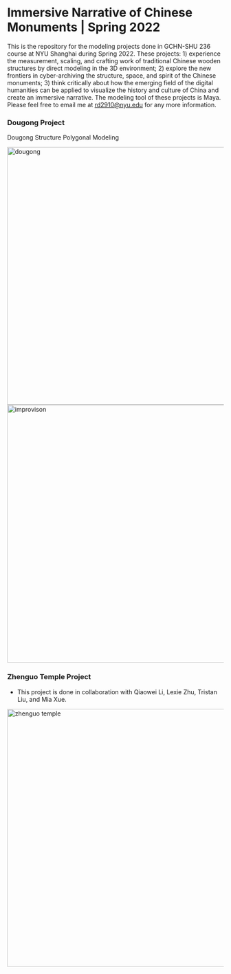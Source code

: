 # Immersive Narrative of Chinese Monuments | Spring 2022
This is the repository for the modeling projects done in GCHN-SHU 236 course at NYU Shanghai during Spring 2022. These projects: 1) experience the measurement, scaling, and crafting work of traditional Chinese wooden structures by direct modeling in the 3D environment; 2) explore the new frontiers in cyber-archiving the structure, space, and spirit of the Chinese monuments; 3) think critically about how the emerging field of the digital humanities can be applied to visualize the history and culture of China and create an immersive narrative. The modeling tool of these projects is Maya. Please feel free to email me at rd2910@nyu.edu for any more information.

### Dougong Project
Dougong Structure Polygonal Modeling

<img width="600" alt="dougong" src="https://github.com/ruoheng-du/chinese-monuments-modeling/assets/99549293/b0f6b849-f4cf-44dc-8938-27d01fc32d39">

<img width="600" alt="improvison" src="https://github.com/ruoheng-du/chinese-monuments-modeling/assets/99549293/115c1214-62a3-4874-b4fe-f5a39e2377a8">


### Zhenguo Temple Project
* This project is done in collaboration with Qiaowei Li, Lexie Zhu, Tristan Liu, and Mia Xue.

<img width="600" alt="zhenguo temple" src="https://github.com/ruoheng-du/chinese-monuments-modeling/assets/99549293/ef8bea3c-4f42-422f-8508-cbb16d44aa28">


